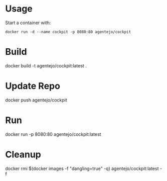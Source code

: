 
# Usage
Start a container with:

    docker run -d --name cockpit -p 8080:80 agentejo/cockpit


# Build  
docker build -t agentejo/cockpit:latest .

# Update Repo
docker push agentejo/cockpit

# Run
docker run -p 8080:80 agentejo/cockpit:latest

# Cleanup
docker rmi $(docker images -f "dangling=true" -q) agentejo/cockpit:latest -f
